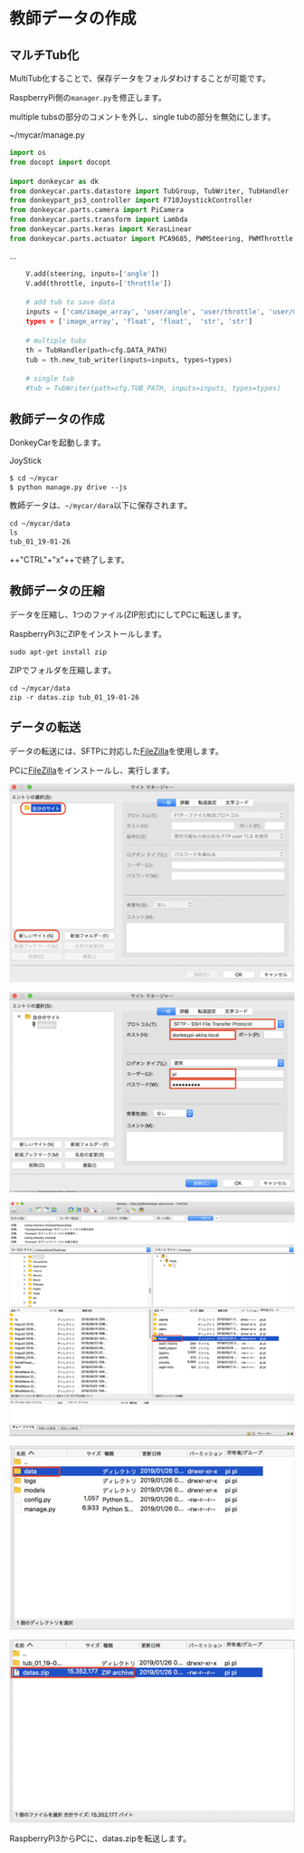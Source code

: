 # 教師データの作成

## マルチTub化

MultiTub化することで、保存データをフォルダわけすることが可能です。

RaspberryPi側の`manager.py`を修正します。

multiple tubsの部分のコメントを外し、single tubの部分を無効にします。

~/mycar/manage.py
```python hl_lines="5"
import os
from docopt import docopt

import donkeycar as dk
from donkeycar.parts.datastore import TubGroup, TubWriter, TubHandler
from donkeypart_ps3_controller import F710JoystickController
from donkeycar.parts.camera import PiCamera
from donkeycar.parts.transform import Lambda
from donkeycar.parts.keras import KerasLinear
from donkeycar.parts.actuator import PCA9685, PWMSteering, PWMThrottle
```
...
```python  hl_lines="9 10 13"
    V.add(steering, inputs=['angle'])
    V.add(throttle, inputs=['throttle'])

    # add tub to save data
    inputs = ['cam/image_array', 'user/angle', 'user/throttle', 'user/mode', 't$
    types = ['image_array', 'float', 'float',  'str', 'str']

    # multiple tubs
    th = TubHandler(path=cfg.DATA_PATH)
    tub = th.new_tub_writer(inputs=inputs, types=types)

    # single tub
    #tub = TubWriter(path=cfg.TUB_PATH, inputs=inputs, types=types)
```

## 教師データの作成

DonkeyCarを起動します。

JoyStick
```
$ cd ~/mycar
$ python manage.py drive --js
```

教師データは、`~/mycar/dara`以下に保存されます。
```
cd ~/mycar/data
ls
tub_01_19-01-26
```

++"CTRL"+"x"++で終了します。

## 教師データの圧縮

データを圧縮し、1つのファイル(ZIP形式)にしてPCに転送します。

RaspberryPi3にZIPをインストールします。
```
sudo apt-get install zip
```

ZIPでフォルダを圧縮します。
```
cd ~/mycar/data
zip -r datas.zip tub_01_19-01-26
```

## データの転送

データの転送には、SFTPに対応した[FileZilla](https://filezilla-project.org/)を使用します。

PCに[FileZilla](https://filezilla-project.org/)をインストールし、実行します。

![](./img/fz001.png)

![](./img/fz002.png)

![](./img/fz003.png)

![](./img/fz004.png)

![](./img/fz005.png)

RaspberryPi3からPCに、datas.zipを転送します。



